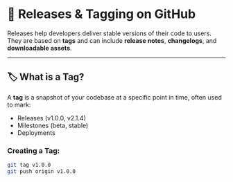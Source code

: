 # 🚀 Releases & Tagging on GitHub

Releases help developers deliver stable versions of their code to users. They are based on **tags** and can include **release notes**, **changelogs**, and **downloadable assets**.

---

## 🏷️ What is a Tag?

A **tag** is a snapshot of your codebase at a specific point in time, often used to mark:
- Releases (v1.0.0, v2.1.4)
- Milestones (beta, stable)
- Deployments

### Creating a Tag:

```bash
git tag v1.0.0
git push origin v1.0.0
